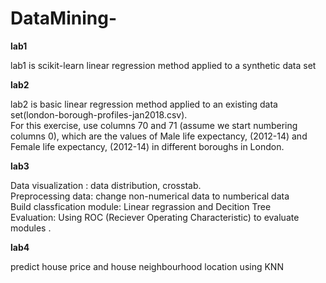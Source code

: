 # DataMining-

**lab1**

lab1 is scikit-learn linear regression method applied to a synthetic data set


**lab2**

lab2 is basic linear regression method applied to an existing data set(london-borough-profiles-jan2018.csv).        
For this exercise, use columns 70 and 71 (assume we start numbering columns 0), which are the values of Male life expectancy, (2012-14) and Female life expectancy, (2012-14) in different boroughs in London.


**lab3**

Data visualization :  data distribution, crosstab.      
Preprocessing data: change non-numerical data to numberical data      
Build classfication module: Linear regrassion and Decition Tree       
Evaluation: Using ROC (Reciever Operating Characteristic) to evaluate modules .


**lab4**

 predict house price and house neighbourhood location using KNN
